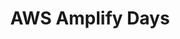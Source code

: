 ---
title: AWS Amplify Days
description: "A free 2 day event exploring the intersection of front end, mobile, and cloud computing."
href: https://awsamplifydays.splashthat.com/
avatar: ./banner.jpeg
attendantIds:
  - nader-dabit
country: United States
city: Virtual
---